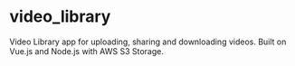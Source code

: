 # video_library
Video Library app for uploading, sharing and downloading videos. Built on Vue.js and Node.js with AWS S3 Storage. 
